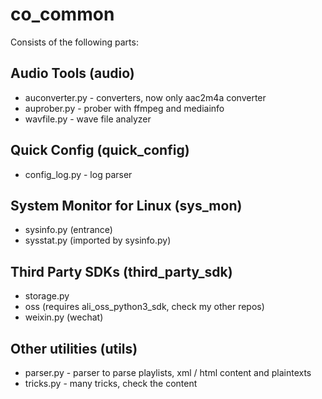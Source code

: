 # co_common

Consists of the following parts:

## Audio Tools (audio)
* auconverter.py - converters, now only aac2m4a converter
* auprober.py - prober with ffmpeg and mediainfo
* wavfile.py - wave file analyzer

## Quick Config (quick_config)
* config_log.py - log parser

## System Monitor for Linux (sys_mon)
* sysinfo.py (entrance)
* sysstat.py (imported by sysinfo.py)

## Third Party SDKs (third_party_sdk)
* storage.py
*   oss (requires ali_oss_python3_sdk, check my other repos)
* weixin.py (wechat)

## Other utilities (utils)
* parser.py - parser to parse playlists, xml / html content and plaintexts
* tricks.py - many tricks, check the content
